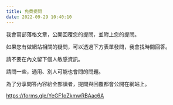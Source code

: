 ```yaml
---
title: 免費提問
date: 2022-09-29 10:40:10
---
```

我會寫部落格文章，公開回覆您的提問，並附上您的提問。

如果您有做網站相關的疑問，可以透過下方表單發問，我會找時間回答。

請不要在內文留下個人敏感資訊。

請問一些，通用、別人可能也會問的問題。

為了分享問答內容給全部讀者，提問與回覆都會公開在網站上。

https://forms.gle/YeGF1oZkmwRBAac6A
